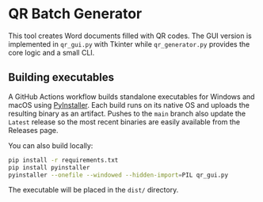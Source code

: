 # QR Batch Generator

This tool creates Word documents filled with QR codes. The GUI version is
implemented in `qr_gui.py` with Tkinter while `qr_generator.py` provides the
core logic and a small CLI.

## Building executables

A GitHub Actions workflow builds standalone executables for Windows and macOS
using [PyInstaller](https://pyinstaller.org/). Each build runs on its native OS
and uploads the resulting binary as an artifact. Pushes to the `main` branch
also update the `Latest` release so the most recent binaries are easily
available from the Releases page.

You can also build locally:

```bash
pip install -r requirements.txt
pip install pyinstaller
pyinstaller --onefile --windowed --hidden-import=PIL qr_gui.py
```

The executable will be placed in the `dist/` directory.
